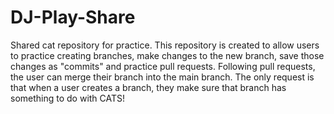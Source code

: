 # DJ-Play-Share
Shared cat repository for practice.
This repository is created to allow users to practice creating branches, make changes to the new branch, save those changes as "commits" and practice pull requests. Following pull requests, the user can merge their branch into the main branch. The only request is that when a user creates a branch, they make sure that branch has something to do with CATS!
